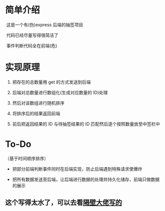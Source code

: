 # 简单介绍

​ 这是一个有(伪)express 后端的抽签项目

​ 代码已经尽量写得很简洁了

​ 事件判断代码全在前端(危)

# 实现原理

1. 把存在的总数量用 get 的方式发送到后端

2. 后端对总数量进行数组化(生成对应数量的 ID)处理

3. 然后对该数组进行随机排序

4. 将排序后的结果返回前端

5. 前后把返回结果的 ID 与待抽签结果的 ID 匹配然后逐个按照数量放至中签栏中

# To-Do

（基于时间顺序排序）

-   把部分前端判断事件同时在后端实现，防止后端遇到特殊请求使爆炸

-   把所有数据发送至后端，让后端进行数据的处理并持久化储存，前端只做数据的展示

## 这个写得太水了，可以去看<a href="https://github.com/C1manyd/A_simple_lottery_draw_website">隔壁大佬写的</a>
